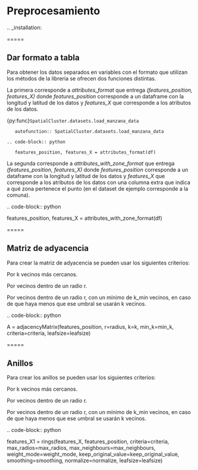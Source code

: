 Preprocesamiento
====================

.. _installation:

=====

Dar formato a tabla
--------------------

Para obtener los datos separados en variables con el formato que utilizan los métodos de la librería se ofrecen dos funciones distintas.

La primera corresponde a *attributes_format* que entrega *(features_position, features_X)* donde *features_position* corresponde a un dataframe con la longitud y latitud de los datos y *features_X* que corresponde a los atributos de los datos.


{py:func}`SpatialCluster.datasets.load_manzana_data`

```{eval-rst}
   autofunction:: SpatialCluster.datasets.load_manzana_data
```

```{eval-rst}
.. code-block:: python

   features_position, features_X = attributes_format(df)

```

La segunda corresponde a *attributes_with_zone_format* que entrega *(features_position, features_X)* donde *features_position* corresponde a un dataframe con la longitud y latitud de los datos y *features_X* que corresponde a los atributos de los datos con una columna extra que indica a qué zona pertenece el punto (en el dataset de ejemplo corresponde a la comuna).

.. code-block:: python

   features_position, features_X = attributes_with_zone_format(df)

=====

Matriz de adyacencia
---------------------

Para crear la matriz de adyacencia se pueden usar los siguientes criterios:

Por k vecinos más cercanos.

Por vecinos dentro de un radio r.

Por vecinos dentro de un radio r, con un mínimo de k_min vecinos, en caso de que haya menos que ese umbral se usarán k vecinos.

.. code-block:: python

   A = adjacencyMatrix(features_position, r=radius, k=k, min_k=min_k, criteria=criteria, leafsize=leafsize)

=====

Anillos
------------

Para crear los anillos se pueden usar los siguientes criterios:

Por k vecinos más cercanos.

Por vecinos dentro de un radio r.

Por vecinos dentro de un radio r, con un mínimo de k_min vecinos, en caso de que haya menos que ese umbral se usarán k vecinos.

.. code-block:: python

   features_X1 = rings(features_X, features_position, criteria=criteria, max_radios=max_radios, max_neighbours=max_neighbours, weight_mode=weight_mode, keep_original_value=keep_original_value, smoothing=smoothing, normalize=normalize, leafsize=leafsize)


